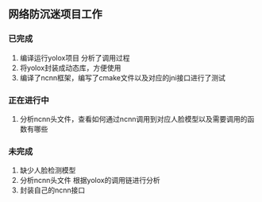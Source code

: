 ## 网络防沉迷项目工作

### 已完成 
1. 编译运行yolox项目  分析了调用过程
2. 将yolox封装成动态库，方便使用
3. 编译了ncnn框架，编写了cmake文件以及对应的jni接口进行了测试


### 正在进行中
1. 分析ncnn头文件，查看如何通过ncnn调用到对应人脸模型以及需要调用的函数有哪些


### 未完成
1. 缺少人脸检测模型
2. 分析ncnn头文件  根据yolox的调用链进行分析
3. 封装自己的ncnn接口
